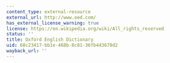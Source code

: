 ```yaml
---
content_type: external-resource
external_url: http://www.oed.com/
has_external_license_warning: true
license: https://en.wikipedia.org/wiki/All_rights_reserved
status: ''
title: Oxford English Dictionary
uid: 68c23417-bb1e-468b-8c81-36fb443679d2
wayback_url: ''
---
```

